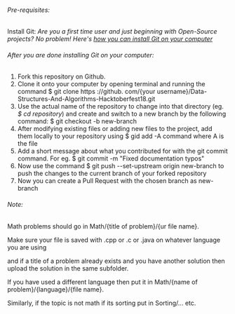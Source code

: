 ###### Pre-requisites:
Install Git: 
*Are you a first time user and just beginning with Open-Source projects? No problem! Here's [how you can install Git on your computer](https://www.digitalocean.com/community/tutorials/how-to-contribute-to-open-source-getting-started-with-git)*
###### After you are done installing Git on your computer:
1. Fork this repository on Github.
2. Clone it onto your computer by opening terminal and running the command $ git clone https ://github. com/{your username}/Data-Structures-And-Algorithms-Hacktoberfest18.git
3. Use the actual name of the repository to change into that directory (eg. *$ cd repository*) and create and switch to a new branch by the following command: $ git checkout -b new-branch
4. After modifying existing files or adding new files to the project, add them locally to your repository using $ gid add -A command where A is the file
5. Add a short message about what you contributed for with the git commit command. For eg. $ git commit -m "Fixed documentation typos"
6. Now use the command $ git push --set-upstream origin new-branch to push the changes to the current branch of your forked repository
7. Now you can create a Pull Request with the chosen branch as new-branch



###### Note: 

Math problems should go in Math/{title of problem}/{ur file name}.

Make sure your file is saved with .cpp or .c or .java on whatever language you are using 

and if a title of a problem already exists and you have another solution then upload the solution in the same subfolder.

If you have used a different language then put it in Math/{name of problem}/{language}/{file name}.

Similarly, if the topic is not math if its sorting put in Sorting/... etc.
